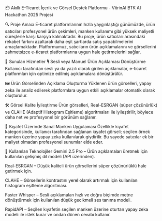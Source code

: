 📦 Akıllı E-Ticaret İçerik ve Görsel Destek Platformu - VitrinAI
BTK AI Hackathon 2025 Projesi

🔍 Proje Amacı
E-ticaret platformlarının hızla yaygınlaştığı günümüzde, ürün satıcıları profesyonel ürün çekimleri, manken kullanımı gibi yüksek maliyetli süreçlerle karşı karşıya kalmaktadır. Bu proje, ürün satıcıları arasındaki rekabet farkını azaltarak daha eşit şartlarda satış yapabilmelerini amaçlamaktadır. Platformumuz, satıcıların ürün açıklamalarını ve görsellerini zahmetsizce e-ticaret platformlarına uygun hale getirmelerini sağlar.

🚀 Sunulan Hizmetler
🎙️ Sesli veya Manuel Ürün Açıklaması Dönüştürme
Kullanıcı tarafından sesli ya da yazılı olarak girilen açıklamalar, e-ticaret platformları için optimize edilmiş açıklamalara dönüştürülür.

🖼️ Ürün Görselinden Açıklama Oluşturma
Yüklenen ürün görselleri, yapay zeka ile analiz edilerek platformlara uygun etkili açıklamalar otomatik olarak oluşturulur.

🛠️ Görsel Kalite İyileştirme
Ürün görselleri, Real-ESRGAN (süper çözünürlük) ve CLAHE (Adaptif Histogram Eşitleme) algoritmaları ile iyileştirilir, böylece daha net ve profesyonel bir görünüm sağlanır.

👗 Kıyafet Üzerinde Sanal Manken Uygulaması
Özellikle kıyafet kategorisinde, kullanıcı tarafından sağlanan kıyafet görseli; seçilen örnek manken üzerine yapay zeka kullanılarak giydirilir. Bu sayede satıcılar ek bir maliyet olmadan profesyonel sunumlar elde eder.

🧠 Kullanılan Teknolojiler
Gemini 2.5 Pro – Ürün açıklamaları üretmek için kullanılan gelişmiş dil modeli (API üzerinden).

Real-ESRGAN – Düşük kaliteli ürün görsellerini süper çözünürlüklü hale getirmek için.

CLAHE – Görsellerin kontrastını yerel olarak artırmak için kullanılan histogram eşitleme algoritması.

Faster Whisper – Sesli açıklamaları hızlı ve doğru biçimde metne dönüştürmek için kullanılan düşük gecikmeli ses tanıma modeli.

RapidAPI – Seçilen kıyafetin seçilen manken üzerine oturtan yapay zeka modeli ile istek kurar ve ondan dönen cevabı kullanır.

